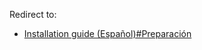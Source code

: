 Redirect to:

*   [Installation guide (Español)#Preparación](/index.php?title=Installation_guide_(Espa%C3%B1ol)&redirect=no#Preparaci.C3.B3n "Installation guide (Español)")